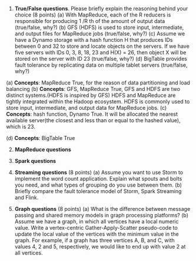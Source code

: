 1. **True/False questions**. Please briefly explain the reasoning behind your choice (8 points) 
(a) With MapReduce, each of the R reducers is responsible for producing 1 /R th of the amount of output data (true/false, why?) 
(b) GFS (HDFS) is used to store input, intermediate, and output files for MapReduce jobs (true/false, why?) 
(c) Assume we have a Dynamo storage with a hash function H that produces IDs between 0 and 32 to store and locate objects on the servers. If we have five servers with IDs 0, 3, 8, 18, 23 and H(X) = 26, then object X will be stored on the server with ID 23 (true/false, why?) 
(d) BigTable provides fault tolerance by replicating data on multiple tablet servers (true/false, why?)

(a) 
**Concepts**: MapReduce
True, for the reason of data partitioning and load balancing
(b) 
**Concepts**: GFS, MapReduce
True, GFS and HDFS are two distinct systems.(HDFS is inspired by GFS)
HDFS and MapReduce are tightly integrated within the Hadoop ecosystem. HDFS is commonly used to store input, intermediate, and output data for MapReduce jobs.
(c)
**Concepts**: hash function, Dynamo
True. It will be allocated the nearest available server(the closest and less than or equal to the hashed value), which is 23.

(d) 
**Concepts**: BigTable
True

2. **MapReduce questions**




3. **Spark questions**

4. **Streaming questions** (8 points) 
(a) Assume you want to use Storm to implement the word count application. Explain what spouts and bolts you need, and what types of grouping do you use between them. 
(b) Briefly compare the fault tolerance model of Storm, Spark Streaming and Flink.

5. **Graph questions** (8 points) 
(a) What is the difference between message passing and shared memory models in graph processing platforms? 
(b) Assume we have a graph, in which all vertices have a local numeric value. Write a vertex-centric Gather-Apply-Scatter pseudo-code to update the local value of the vertices with the minimum value in the graph. For example, if a graph has three vertices A, B, and C, with values 4, 2 and 5, respectively, we would like to end up with value 2 at all vertices.